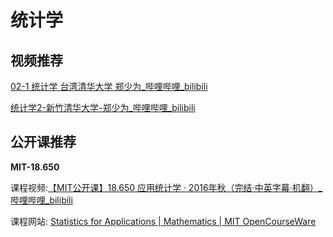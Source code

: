 # 统计学

## 视频推荐

[02-1 统计学 台湾清华大学 郑少为_哔哩哔哩_bilibili](https://www.bilibili.com/video/BV1DP4y1E7Kd/?vd_source=d03b0f673ed993b8e86fd863bd92d95e)

[统计学2-新竹清华大学-郑少为_哔哩哔哩_bilibili](https://www.bilibili.com/video/BV1Qb411G7qM/?vd_source=d03b0f673ed993b8e86fd863bd92d95e)

## 公开课推荐

**MIT-18.650**

课程视频:[【MIT公开课】18.650 应用统计学 · 2016年秋（完结·中英字幕·机翻）_哔哩哔哩_bilibili](https://www.bilibili.com/video/BV1hp4y1i77w/?vd_source=d03b0f673ed993b8e86fd863bd92d95e)

课程网站: [Statistics for Applications | Mathematics | MIT OpenCourseWare](https://ocw.mit.edu/courses/18-443-statistics-for-applications-spring-2015/)
